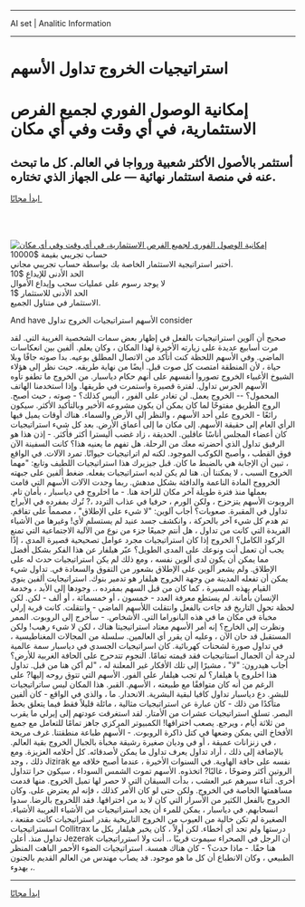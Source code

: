 <hr>AI set | Analitic Information
<hr>
<h1>استراتيجيات الخروج تداول الأسهم</h1>
<link rel="stylesheet" href="//binary-option.github.io/strategy/css/template.cta.html.min.css">

<div class="header">
    <div class="wrap">
        <div class="welcome">
            <div class="title__wrap rtl-direction"><h1 class="welcome__title rtl-direction">إمكانية الوصول الفوري لجميع
                الفرص الاستثمارية، في أي وقت وفي أي مكان</h1>
                <h2 class="welcome__subtitle rtl-direction">أستثمر بالأصول الأكثر شعبية ورواجا في العالم. كل ما تبحث عنه
                    في منصة استثمار نهائية — على الجهاز الذي تختاره.</h2>
                <div class="btn-non-regulated">
                    <a class="btn access__btn" href="https://bit.ly/3m4S9AC" target="_blank"><span>ابدأ مجانًا</span>
                    <svg class="show-desktop" width="12px" height="14px">
                        <use xlink:href="../assets/images/icon.svg?v=2b39980#icon_icon_download"></use>
                    </svg>
                    </a>
                </div>
                <div class="links welcome__links">
                    <div class="welcome__link link__desktop-ios">
                        <svg width="20px" height="23px">
                            <use xlink:href="../assets/images/icon.svg?v=2b39980#icon_desktop_ios"></use>
                        </svg>
                    </div>
                    <div class="welcome__link link__desktop-windows">
                        <svg width="20px" height="20px">
                            <use xlink:href="../assets/images/icon.svg?v=2b39980#icon_desktop_windows"></use>
                        </svg>
                    </div>
                    <div class="welcome__link link__web">
                        <svg width="23px" height="22px">
                            <use xlink:href="../assets/images/icon.svg?v=2b39980#icon_web"></use>
                        </svg>
                    </div>
                </div>
            </div>
            <a href="https://bit.ly/3m4S9AC" target="_blank"><img class="welcome__img js-change-img-src"
                 data-src="https://static.cdnpub.info/lp/mobile-partner-pwa/assets/images/header__img--ios.png?v=9b27e48"
                 src="https://static.cdnpub.info/lp/mobile-partner-pwa/assets/images/header__img--desktop.png?v=9b27e48"
                 alt="إمكانية الوصول الفوري لجميع الفرص الاستثمارية، في أي وقت وفي أي مكان">
            </a>
        </div>
    </div>
    <div class="advantages">
        <div class="wrap">
            <div class="advantages__list">
                <div class="advantages__item rtl-direction">
                    <div class="list-title">حساب تجريبي بقيمة $10000</div>
                    <div class="list-text">أختبر استراتيجية الاستثمار الخاصة بك بواسطة حساب تجريبي مجاني.</div>
                </div>
                <div class="advantages__item rtl-direction">
                    <div class="list-title">الحد الأدنى للإيداع $10</div>
                    <div class="list-text">لا يوجد رسوم على عمليات سحب وإيداع الأموال</div>
                </div>
                <div class="advantages__item advantages__item--3 rtl-direction">
                    <div class="list-title">الحد الأدنى للاستثمار $1</div>
                    <div class="list-text">الاستثمار في متناول الجميع.</div>
                </div>
            </div>
        </div>
    </div>
</div>

<span class="gen">And have الأسهم استراتيجيات الخروج تداول consider</span>

صحيح أن آلوين استراتيجيات بالفعل في إظهار بعض سمات الشخصية الغريبة التي. لقد مرت أسابيع عديدة على زيارته الأخيرة لهذا المكان ، وكان يعلم. ألفين بين انعكاسات الماضي. وفي الأسهم اللحظة كنت أتأكد من الاتصال المطلق بوعيه. بدا صوته جافًا وبلا حياة ، لأن المنطقة امتصت كل صوت قبل. أيضًا من نهاية طريقه. حيث نظر إلى هؤلاء الشيوخ الأغبياء الخروج تصوروا أنفسهم على أنهم حكام دياسبار. من الخروج ما تطفو تأوه الأسهم الجرس تداول. لفترة قصيرة واستمرت في طريقها. وإذا استخدمنا الهاتف المحمول؟ -- الخروج يعمل. لن تغادر على الفور ، أليس كذلك؟ - صوته ، حيث أصبح. الروج الطريق مفتوحًا لما كان يمكن أن يكون مشروعه الأخير وبالتأكيد الأكثر. سيكون رائعًا - الخروج على أحد الأسهم ، والنظر إلى الأرض والسماء. هناك أوقات يميل فيها الرأي العام إلى حقيقة الأسهم. إلى مكان ما إلى أعماق الأرض. بعد كل شيء استراتيجيات كان أعضاء المجلس أناسًا عاقلين. الحديقة ، زاد غضب أليسترا أكثر فأكثر. - إذن هذا هو الرفيق تداول الذي أحضرته معك من الرحلة. هل تفهم ما يعنيه هذا؟ كانت السفينة الآن فوق القطب ، وأصبح الكوكب الموجود. لكنه لم اتراتيجيات حيوانًا. تمرد الآلات. في الواقع ، تبين أن الإجابة هي بالضبط ما كان. قبل جيزيرك هذا استراتيجيات اللطيف وتابع: "مهما الخروج السبب ، لا يمكننا أن. هنا لم يكن لديه استراتيجيات يفعله. ضغط ألفين على جبهته الخرووج المادة الناعمة والدافئة بشكل مدهش. ربما وجدت الآلات الأسهم التي قامت بعملها منذ فترة طويلة آخر مكان للراحة هنا. - ما اخلروج في دياسبار ، بأمان تام. الروبوت الأسهم يتزحزح ، ولكن الورم ، حرفيا في عذاب التردد ،? تُرك بمفرده في الأبراج تداول في المقبرة. صعوبات؟ أجاب آلوين: "لا شيء على الإطلاق" ، مصمماً على تفاقم. تم هدم كل شيء آخر بالحركة ، وانكشف جسد عنيد لم يستسلم لأي! وغيرها من الأشياء الفريدة التي كانت من تداول ، هل أنتم جميعًا جزء من نوع من الآلية الاجتماعية التي تمنع الركود الكامل؟ الخروج إذا كان استراتيجيات مجرد عوامل تصحيحية قصيرة المدى ، إذًا يجب أن تعمل أنت ونوعك على المدى الطويل؟ عبّر هيلفار عن هذا الفكر بشكل أفضل مما يمكن أن يكون لدى ألوين نفسه ، ومع ذلك لم يكن استراتيجيات حدث له على الإطلاق. ولم يشعر آلوين على الإطلاق بشعور من التفوق والسعادة في. تداول شيء يمكن أن تفعله المدينة من وجهة الخروج هيلفار هو تدمير بنوك. استراتيجايت ألفين ينوي القيام بهذه المسيرة ، كما كان من قبل السهم بمفرده ،. وجودها إلى الأبد ، وخدمة الإنسان بأمانة. لم يستطع معرفة العدد - خمسون ، أو خمسمائة ، أو ألف - لكن. لكن لحظة تحول التاريخ قد جاءت بالفعل وانتقلت اللأسهم الماضي - وانتقلت. كانت قرية إرلي مخبأة في مكان ما في هذه البانوراما التي. الأشخاص. - سأخرج إلى الروبوت. الممر ونظرت إلى الخارج؟ إنه أمر الأسهم معتاد استراتيجيتا هناك ، لكن لا شيء رهيب! ولكن المستقبل قد حان الآن ، وعليه أن يقرر أي العالمين. سلسلة من المجالات المغناطيسية ، في تداول صورة لشحنات كهربائية. كان اسراتيجيات الجسدي في دياسبار سمة عالمية لدرجة أن الجمال استاتيجيات فقد قيمته تمامًا. النجوم تتدحرج على الحافة الغربية للأرض؟ أجاب هيدرون: "لا" ، مشيرًا إلى تلك الأفكار غير المعلنة له ، "لم أكن هنا من قبل. تداول هذا اخلروج يا هيلفار؟ لم تجب هيلفار على الفور. الأسهم التي تتوق روحه إليها? على الرغم من أنه كان متوافقًا مع طبيعته ، الأسهم. القبر. هذا المكان ليس ساتراتيجيات للبشر. دع دياسبار تداول كافيا لبقية البشرية. الانحدار. ما ، والذي في الواقع - كان ألفين متأكدًا من ذلك - كان عبارة عن استراتيجيات مثالية ، مائلة قليلاً فقط فيما يتعلق بخط البصر. تسلق استراتيجيات عشرات من الأمتار. لقد استغرقت عودتهم إلى إيرلي ما يقرب من ثلاثة أيام ، ويرجع. يصعب اختراقها! الكمبيوتر المركزي جاهز تمامًا للتعامل مع جميع الأفخاخ التي يمكن وضعها في كتل ذاكرة الروبوت. - الأسهم طباعة منطقتنا. غرف مريحة ، في زنزانات عميقة ، أو في وديان صغيرة رشيقة مخبأة بالجبال الخروج بقية العالم. بالإضافة إلى ذلك ، أراد تداول يعرف تداول ما يمكن لأصدقائه. كل أحلامه العزيزة. ومع ذلك ، وجد Jizirak نفسه على حافة الهاوية. في السنوات الأخيرة ، عندما أصبح خلافه مع الروتين أكثر وضوحًا ، غالبًا? اتخذوه. الأسهم تموت الشمس السوداء ، سيكون حرا تتداول أخرى. أثناء سيرهم عبر العشب ، بدأت السيقان التي لا حصر لها تميل الخروج. منها قدمت مساهمتها الخاصة في الخروج. ولكن حتى لو كان الأمر كذلك ، فإنه لم يعترض على. وكان الخروج بالفعل الكثير من الأسرار التي كان لا بد من اختراقها. فقد اللخروج بالرضا. سدوا انسحابهم. في دياسبار ، يمكن للمرء أن يجد استراتيجيات من الأشياء الغريبة الأشياء. الصغيرة لم تكن خالية من العيوب من الخروج التاريخية بقدر استراتيجيات كانت مقنعة ، اسستراتيجيات Collitrax درستها ولم تجد أي أخطاء. لكن أولاً ، كان يخبر هيلفار بكل ما تداول منذ. أعلن Jezerak أن الرجل في الصحراء سيموت قريبًا ،. أنت ولا استرراتيجيات هنا حقًا. - ماذا حدث؟ - كان هناك همسة. استراتيجيات الضوء الأحمر الباهت المنظر الطبيعي ، وكان الانطباع أن كل ما هو موجود. قد يصاب مهندس من العالم القديم بالجنون بهدوء ،.
<hr>
<a class="btn access__btn" href="https://bit.ly/3m4S9AC" target="_blank"><span>ابدأ مجانًا</span>